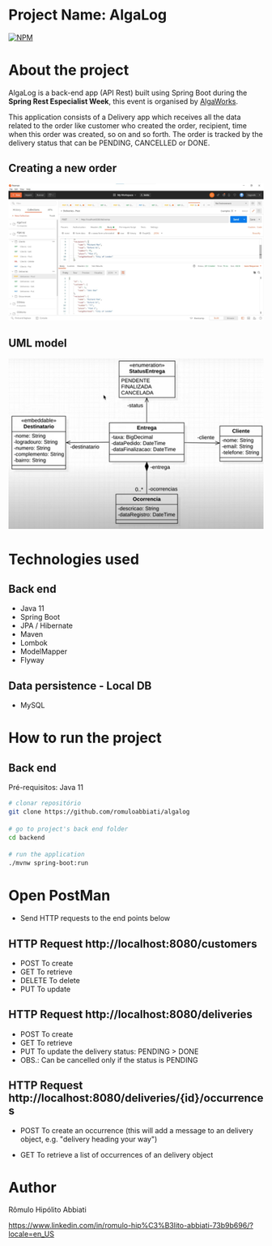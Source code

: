 # Project Name: AlgaLog 
[![NPM](https://img.shields.io/npm/l/react)](https://github.com/romuloabbiati/algalog/blob/main/LICENSE) 

# About the project

AlgaLog is a back-end app (API Rest) built using Spring Boot during the **Spring Rest Especialist Week**, this event is organised by [AlgaWorks](https://www.algaworks.com/ "Site da AlgaWorks").

This application consists of a Delivery app which receives all the data related to the order like customer who created the order, recipient, time when this order was created, so on and so forth. The order is tracked by the delivery status that can be PENDING, CANCELLED or DONE.

## Creating a new order
![Web 1](https://github.com/romuloabbiati/assets/blob/main/postman.jpg)

## UML model
![Modelo Conceitual](https://github.com/romuloabbiati/assets/blob/main/uml-projeto.jpg)

# Technologies used
## Back end
- Java 11
- Spring Boot
- JPA / Hibernate
- Maven
- Lombok
- ModelMapper
- Flyway

## Data persistence - Local DB
- MySQL

# How to run the project

## Back end
Pré-requisitos: Java 11

```bash
# clonar repositório
git clone https://github.com/romuloabbiati/algalog

# go to project's back end folder
cd backend

# run the application
./mvnw spring-boot:run
```

# Open PostMan
- Send HTTP requests to the end points below

## HTTP Request http://localhost:8080/customers
- POST To create
- GET To retrieve
- DELETE To delete
- PUT To update

## HTTP Request http://localhost:8080/deliveries
- POST To create
- GET To retrieve
- PUT To update the delivery status: PENDING > DONE
- OBS.: Can be cancelled only if the status is PENDING
  
## HTTP Request http://localhost:8080/deliveries/{id}/occurrences
- POST To create an occurrence (this will add a message to an delivery object, e.g. "delivery heading your way")

- GET To retrieve a list of occurrences of an delivery object

# Author

Rômulo Hipólito Abbiati

https://www.linkedin.com/in/romulo-hip%C3%B3lito-abbiati-73b9b696/?locale=en_US
